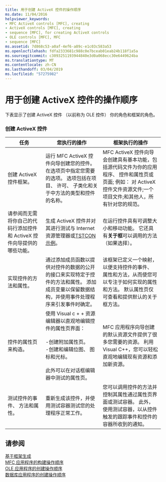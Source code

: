 ```yaml
---
title: 用于创建 ActiveX 控件的操作顺序
ms.date: 11/04/2016
helpviewer_keywords:
- MFC ActiveX controls [MFC], creating
- ActiveX controls [MFC], creating
- sequence [MFC], for creating ActiveX controls
- OLE controls [MFC], MFC
- sequence [MFC]
ms.assetid: 7d868c53-a0af-4ef6-a89c-e1c03c583a53
ms.openlocfilehash: fdfa2333681c988c0e7bceab01eab24b118f1a5a
ms.sourcegitcommit: c3093251193944840e3d0a068ecc30e6449624ba
ms.translationtype: MT
ms.contentlocale: zh-CN
ms.lasthandoff: 03/04/2019
ms.locfileid: "57275982"
---
```

# <a name="sequence-of-operations-for-creating-activex-controls"></a>用于创建 ActiveX 控件的操作顺序

下表显示了创建 ActiveX 控件 （以前称为 OLE 控件） 你的角色和框架的角色。

### <a name="creating-activex-controls"></a>创建 ActiveX 控件

|任务|您执行的操作|框架执行的操作|
|----------|------------|------------------------|
|创建 ActiveX 控件框架。|运行 MFC ActiveX 控件向导创建您的控件。 在选项页中指定您需要的选项。 选项包括在项目、 许可、 子类化和关于中方法的类型和控件的名称。|MFC ActiveX 控件向导会创建具有基本功能，包括源代码文件为你的应用程序、 控件和属性页或页面; 例如： 对 ActiveX 控件文件资源文件;一个项目文件;和其他人，所有针对您的规范。|
|请参阅而无需将你自己的代码行添加控件和 ActiveX 控件向导提供的哪些功能。|生成 ActiveX 控件并对其进行测试与 Internet 资源管理器或[TSTCON 示例](../visual-cpp-samples.md)。|在运行控件具有可调整大小和移动功能。 它还具有**关于框**可以调用的方法 （如果选择）。|
|实现控件的方法和属性。|通过添加成员函数以提供对控件的数据的公开的接口来实现特定于控件的方法和属性。 添加成员变量以保留数据结构，并使用事件处理程序来引发事件时确定。|该框架已定义一个映射，以便支持控件的事件、 属性和方法，从而使您可以专注于如何实现的属性和方法。 默认属性页仅可查看和提供默认的关于框方法。|
|控件的属性页来构造。|使用 Visual c + + 资源编辑器以直观地编辑控件的属性页界面：<br /><br />-创建附加属性页。<br />-创建和编辑位图、 图标和光标。<br /><br /> 此外可以在对话框编辑器中测试的属性页。|MFC 应用程序向导创建的默认资源文件提供了很多您需要的资源。 利用 Visual C++，您可以轻松直观地编辑现有资源和添加新资源。|
|测试控件的事件、 方法和属性。|重新生成该控件，并使用测试容器测试您的处理程序正常工作。|您可以调用控件的方法并控制其属性通过属性页界面或测试容器。 此外，使用测试容器，以从控件触发的跟踪事件和控件的容器所收到的通知。|

## <a name="see-also"></a>请参阅

[基于框架生成](../mfc/building-on-the-framework.md)<br/>
[MFC 应用程序的构建操作顺序](../mfc/sequence-of-operations-for-building-mfc-applications.md)<br/>
[OLE 应用程序的创建操作顺序](../mfc/sequence-of-operations-for-creating-ole-applications.md)<br/>
[数据库应用程序的创建操作顺序](../mfc/sequence-of-operations-for-creating-database-applications.md)
